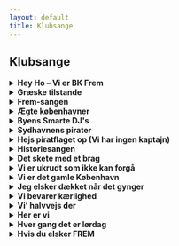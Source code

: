 ```yaml
--- 
layout: default
title: Klubsange
---
```

## Klubsange

<details>
    <summary><strong>Hey Ho – Vi er BK Frem</strong></summary>
    <p><i>(Én synger for og resten svarer)</i><br><br>
    1. Hvem er det der altid vinder?<br>
    Hey ho - Vi er BK Frem<br>
    Hvem har byens bedste kvinder?<br>
    Hey ho - Vi er BK Frem<br><br>
    2. Blod og Guld og fulde flasker<br>
    Hey ho...<br>
    Hold på jeres pung og tasker<br>
    Hey ho...<br><br>
    3. Vi har ikke nogen penge<br>
    Hey ho...<br>
    Vi har ikke haft det længe<br>
    Hey ho...<br><br>
    4. Men Hvem er det i Ik' kan tie?<br>
    Hey ho...<br>
    Ud af planken med de rige<br>
    Hey ho...<br><br>
    5. Rødder så det op og flage<br>
    Hey ho...<br>
    Skuden FREM vender stærkt tilbage<br>
    Hey ho...<br>
    </p>
</details>

<details>
  <summary><strong>Græske tilstande</strong></summary>
  <p><i>(Råb - Svar)</i><br>
  Boldklubben Frem - Boldklubben Frem!<br>
  Fra København - fra København!<br>
  Vi er fra Sydhavn, I vil kende vores navn – vores navn!<br>
  For kærlighed - for kærlighed!<br>
  Og klassekamp - og klassekamp!<br>
  (Alle synger) Stå nu sammen kæmp for Frem i røg og damp!<br><br>
  <i>(Synges)</i><br>
  Boldklubben Frem<br>
  Fra København<br>
  Vi er fra Sydhavn, I vil kende vores navn<br>
  For kærlighed<br>
  Og klassekamp<br>
  Stå nu sammen kæmp for Frem i røg og damp!</p>
</details>

<details>
  <summary><strong>Frem-sangen</strong></summary>
  <p><i>Melodi: Bedre og bedre dag for dag</i><br>
  <i>Ord: Bent Werge</i><br><br>
  Vi er fra fodboldklubben FREM<br>
  Vi ta’r en masse sejre hjem<br>
  Vi ka’ skyde, vi ka’ heade<br>
  Med et drøn i målet bolden ka’ sætte<br>
  Vi vil kæmpe, vi vil slås<br>
  Så stol I trygt på os<br>
  F og R og E og M<br>
  Er et klubliv fra drenge og til mænd<br>
  (og for pi'r og kvinder!)</p>
</details>

<details>
  <summary><strong>Ægte københavner</strong></summary>
  <p><i>Melodi: Jeg er så glad for min cykel</i><br><br>
  Vi hader klubfusioner, det' noget af det værste vi ved<br>
  De syge klubbestyrelser, de sku’ ta’ og fyre en fed<br>
  Jeg er en ægte københavner, jeg ryger hash og drikker brændevin<br>
  og det' da klart, når man er fremmer, så tar man livet med et smil<br><br>
  Min klub har ingen penge, og den går tit konkurs<br>
  Men når alle kæmper sammen, er vi igen på sejrskurs<br>
  Jeg er en ægte...<br><br>
  Tag ingenting for givet, Frem er vores arbejderklub<br>
  Lad hele Danmark vide, klassekampen ikke er slut<br>
  Jeg er en ægte...</p>
</details>

<details>
  <summary><strong>Byens Smarte DJ's</strong></summary>
  <p><i>Melodi: Longhaired Redneck, David Allen Coe</i><br>
  <i>Ord: Søren Ørn</i><br><br>
  Alle byens smarte DJ's er fra Jylland<br>
  Og de har aldrig set os på vor tour<br>
  Hvor perkerne og punkerne, de løber efter panserne<br>
  Der håber de kan komme levende herfra hjem til Struer<br><br>
  Tykke pi'r fra Brønshøj danser reggae<br>
  Og så si'r du det er mig der er bizar<br>
  Men det er ik' den første gang og heller ik' den sidste<br>
  Jeg snorter alle pengene fra Stengades bar<br><br>
  Du har et fedtet overskæg på læben<br>
  Du går på Props og ryger Manitou<br>
  Du hører house og spiser raw food, og du har en fixie cykel<br>
  Og du har ikke hørt om BK Frem endnu<br><br>
  Og vi synger til gården og gaden<br>
  I morgensolens blødrøde skær<br>
  De siger at jeg ligner ballade<br>
  Dørmænd fra Louises kan fortælle hvem jeg er<br><br>
  Jeg er rød som når Johanne har det røde<br>
  Og du er ligeså blå som FCK<br>
  Jeg har siddet i spjældet, du er reklamekonsulent<br>
  Og David Allen Coe vil du jo aldrig ku' forstå<br><br>
  Og toget kører stadig klokken fire<br>
  Længe efter Charlie han gik ned<br>
  Jeg har været en knallertrocker ligeså lang tid jeg kan huske<br>
  Og indtil vejen ender bli'r jeg ved<br><br>
  For alle byens smarte DJ's er fra Jylland<br>
  De har aldrig set os på vor tour<br>
  Hvor perkerne og punkerne, de løber efter panserne<br>
  Der håber de kan komme levende her-fra hjem til Stru-er!!!!</p>
</details>

<details>
  <summary><strong>Sydhavnens pirater</strong></summary>
  <p><i>Mel: Johnny I hardly Knew Ya (When Johnny Comes Marching Home)</i><br>
  <i>Ord: Simon Nyborg</i><br><br>
  (Åbningsvers)<br><br>
  Fremmerne med trøjer i rød og blå<br>
  Arbejderklubben fra det gamle København<br>
  Vi kæmper og vi slåsser, selv om kårene er små<br>
  Hvad fuck ved I om modgang og afsavn<br><br>
  (Gentages)<br><br>
  Vi' Sydhavnens pirater, og vi har en kæmpe gæld<br>
  Går planken ud og går konkurs, men ingen kan slå os ihjel<br>
  Vi har vundet det hele og mistet alt igen<br>
  Men vi er Frem, og vi frygter kun os selv<br><br>
  Tralalalej - Tralalalej<br>
  Tralalalej - Tralalalej<br><br>
  Vi! Skider på den moderne fodbold!</p>
</details>

<details>
  <summary><strong>Hejs piratflaget op (Vi har ingen kaptajn)</strong></summary>
  <p><i>Melodi: Sloop John B</i><br>
  <i>Ord: Rasmus E</i><br><br>
  Rødder fra Sydhavnen<br>
  Hejs piratflaget op<br>
  Vi har ingen kaptajn, vi vil ikke hjem<br>
  Vi vil ikke hjem<br>
  Vi ka ik' finde hje-e-em<br>
  Det her 'den bedste, kamp vi har været til<br><br>
  Rødder fra Valby af...<br>
  Rødder fra Vesterbro...<br>
  Rødder fra Nørrebro...</p>
</details>

<details>
  <summary><strong>Historiesangen</strong></summary>
  <p><i>Melodi: Liverbird Upon My Chest / Four Leaf Clover Upon My Breast</i><br>
  <i>Ord: Simon Nyborg</i><br><br>
  Her er en sang om byens hold<br>
  Født på Fælled'n en morgen kold<br>
  En klub for fremskridt fra Blegdamsvej<br>
  Der ofte sejred' på sin vej<br>
  Der er Frem-skjold på vor trøjer<br>
  Vi deler alle Paulis rødder<br>
  En ægte klub, det har vi vist<br>
  Der ta'r trofæet til allersidst<br><br>
  Vi slog KB, vi røg til top<br>
  Flere sejre fulgte trop<br>
  En klub med stadion på Enghav'vej<br>
  Der ofte sejrede i maj<br>
  Der er Frem-skjold på vor trøjer...<br><br>
  Sofus ”Krølben” sparked' hårdt<br>
  I 1908 sat' han rekord<br>
  Ti mål i én kamp han scored' selv<br>
  Det var i London til OL<br>
  Der er Frem-skjold på vor trøjer...<br><br>
  Pauli Jørgensen var den største<br>
  Fem af guld han kunne høste<br>
  To-otte-og-firs scored' han<br>
  Han var i sandhed klubbens mand<br>
  Der er Frem-skjold på vor trøjer...<br><br>
  Frem ligger nu i Sydhavnen<br>
  En fodboldklub for jævne mænd<br>
  Der alle kæmper trods svære kår,<br>
  moderne fodbold og hårde år<br>
  Der er Frem-skjold på vor trøjer...<br><br>
  En sorgens dag gik Frem konkurs<br>
  Et nederlag trods sejrskurs<br>
  Fremtiden tegned' mørk og kold<br>
  Da Brøndby stjal vort stjernehold<br>
  Der er Frem-skjold på vor trøjer...<br><br>
  Hvad skete da i Sydhavnen<br>
  Jo, folk stod sammen og slog igen<br>
  Og på kun ti år vi stred os op<br>
  Nu ligger Frem igen i top<br>
  Der er Frem-skjold på vor trøjer...<br><br>
  Men igen vi kørt' i sænk<br>
  Ledelsen brugte hver en klink<br>
  Trods at vi samled' en million<br>
  Er en'ste glæde: Nej til fusion!<br>
  Der er Frem-skjold på vor trøjer...<br><br>
  Frem har seks gyldne trofæer<br>
  Ni af sølv og to pokaler<br>
  Uagtet hvad end der måtte hænde<br>
  Har Frem for altid en gylden stjerne<br>
  Der er Frem-skjold på vor trøjer...</p>
</details>

<details>
  <summary><strong>Det skete med et brag</strong></summary>
  <p><i>Melodi: Un giorno all’improviso</i><br><br>
  Det skete med et brag<br>
  Jeg faldt pladask for dig<br>
  Så kom I blå og røde<br>
  Bær striberne for mig<br>
  Og når I scor’ et mål<br>
  Så tænder det et bål<br>
  Forelskede i FREM<br>
  Det skal I nok forstå<br><br>
  Allez allez allez … (på melodien)<br><br>
  Her er melodien, men vi kører den som call and answer: <a href="https://www.youtube.com/watch?v=iNvOt2yDUI4" target="_blank">https://www.youtube.com/watch?v=iNvOt2yDUI4</a></p>
</details>

<details>
  <summary><strong>Vi er ukrudt som ikke kan forgå</strong></summary>
  <p>
  Vi er BK Frem fra København og<br>
  Vi er ukrudt som ikke kan forgå<br>
  Vi er alle de typer verden savner<br>
  Vi er dem jeres penge ik’ ka’ nå<br><br>
  Vi er Fremmerne, vi er tilbage<br>
  Vi skal feste når Parken går fallit<br>
  Vi har gået og talt jeres dage<br>
  Vi er kommunens nummer et<br><br>
  La la la … (på melodien)<br><br>
  <strong>B-stykke:</strong><br>
  Vi er FREM – lalalalaaaa<br>
  BK FREM – lålålålålålå<br><br>
  Melodien, men de kører vers – b-stykke – omkvæd: 
  <a href="https://youtu.be/NHA5V55oon8?t=4m47s" target="_blank">https://youtu.be/NHA5V55oon8?t=4m47s</a>
  </p>
</details>

<details>
  <summary><strong>Vi er det gamle København</strong></summary>
  <p><i>Melodi: gammel folkevise</i><br><br>
  Vi er det gamle København<br>
  Vi står sammen når intet er let<br>
  Historien kan ingen tage fra os<br>
  Her har vi grinet og grædt<br><br>
  Der’ andet end penge i verden<br>
  Kærlighed overgår alt<br>
  Til klubben, til trøjen, til livet<br>
  Frem er vor et og vor alt</p>
</details>

<details>
  <summary><strong>Jeg elsker dækket når det gynger</strong></summary>
  <p><i>Melodi: italiensk folkevise</i><br><br>
  Jeg elsker dækket når det gynger<br>
  Og kursen den er sat mod sejr<br>
  Jeg elsker Fremmerne, der synger<br>
  For klubben som vi alle ejer<br><br>
  Vi er BK Frem, vi er BK Frem<br>
  Vi er BK Frem fra København<br><br>
  Lalala<br>
  Lålålå</p>
</details>

<details>
  <summary><strong>Vi bevarer kærlighed</strong></summary>
  <p><i>Melodi: Champs Elysées</i><br><br>
  Åhhh Boldklubben FREM<br>
  Åhhh Boldklubben FREM<br>
  Vi rykker op, vi rykker ned<br>
  Men vi bevarer kærlighed<br>
  Til vores klub fra København<br>
  Vi er BK FREM</p>
</details>

<details>
  <summary><strong>Vi’ halvvejs der</strong></summary>
  <p><i>Melodi: Livin’ on a Prayer</i><br><br>
  Hun siger vi skal holde fast i det vi har<br>
  Det gør ingenting om vi klar' det eller ej<br>
  Vi har hinanden og det' okay fooor<br>
  Vi gir' det et skud<br><br>
  Åhh vi’ halvvejs der<br>
  Åh åh Sydhavnens pirater<br>
  Ta’ min hånd og vi klar’ den os to<br>
  Åh åh i 3. division</p>
</details>

<details>
  <summary><strong>Her er vi</strong></summary>
  <p><i>Melodi: Rasputin (verset)</i><br><br>
  Her er vi<br>
  på stadion nu igen<br>
  For at synge højt<br>
  for Sydhavnen, min ven<br><br>
  Og når vi ser<br>
  det blå og røde flag<br>
  Ja så ved vi at<br>
  det er her vi hører til<br><br>
  BK Frem<br>
  Allez allez allez<br>
  Vi er Bk frem<br>
  Allez allez allez x2</p>
</details>

<details>
  <summary><strong>Hver gang det er lørdag</strong></summary>
  <p><i>Melodi: Kun For Mig</i><br><br>
  For hver gang det er lørdag og Frem går på banen<br>
  Så står vi her igen på den gamle tribune<br>
  Og drømmer stort om kærlighed og klassekamp<br>
  Vi synger højt for Fremmerne i røg og damp<br><br>
  Sjalalalala</p>
</details>

<details>
  <summary><strong>Hvis du elsker FREM</strong></summary>
  <p><i>Melodi: Basket Case</i><br><br>
  <strong>Vers:</strong><br>
  Hvis du elsker FREM, syng med på denne sang<br>
  På Valby Stadion står vi her igen<br>
  Vi har stået her før, kom med os hvis du tør<br>
  Vi elsker FREM og du skal vær’ vor ven<br><br>
  <strong>Omkvæd:</strong><br>
  For F og R og E og M<br>
  Vi synger højt, sejren skal hjem<br>
  Dækket går amok<br>
  Vi kan ikke få nok<br>
  Vi er fra Sydhavnen og vi er FREM</p>
</details>